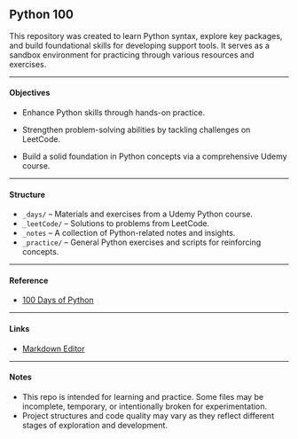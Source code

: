 ## Python 100

This repository was created to learn Python syntax, explore key packages, and build foundational skills for developing support tools. It serves as a sandbox environment for practicing through various resources and exercises.

---
#### Objectives
- Enhance Python skills through hands-on practice.

- Strengthen problem-solving abilities by tackling challenges on  LeetCode.

- Build a solid foundation in Python concepts via a comprehensive Udemy course.

---
#### Structure
- `_days/` – Materials and exercises from a Udemy Python course.
- `_leetCode/` – Solutions to problems from LeetCode.
- `_notes` – A collection of Python-related notes and insights.
- `_practice/` – General Python exercises and scripts for reinforcing concepts.

---
#### Reference

- [100 Days of Python](https://www.udemy.com/course/100-days-of-code/)

---
#### Links
- [Markdown Editor](https://markdown-it.github.io/)

---
#### Notes
- This repo is intended for learning and practice. Some files may be incomplete, temporary, or intentionally broken for experimentation.
- Project structures and code quality may vary as they reflect different stages of exploration and development.